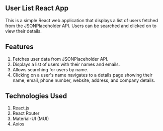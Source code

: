 ## User List React App
This is a simple React web application that displays a list of users fetched from the JSONPlaceholder API. Users can be searched and clicked on to view their details.

## Features
1. Fetches user data from JSONPlaceholder API.
2. Displays a list of users with their names and emails.
3. Allows searching for users by name.
4. Clicking on a user's name navigates to a details page showing their name, email, phone number, website, address, and company details.

## Technologies Used
1. React.js
2. React Router
3. Material-UI (MUI)
4. Axios
